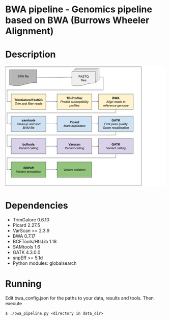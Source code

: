 # BWA pipeline - Genomics pipeline based on BWA (Burrows Wheeler Alignment)

# Description

![Workflow](images/workflow.svg)

# Dependencies

  * TrimGalore 0.6.10
  * Picard 2.27.5
  * VarScan >= 2.3.9
  * BWA 0.7.17
  * BCFTools/HtsLib 1.18
  * SAMtools 1.6
  * GATK 4.3.0.0
  * snpEff >= 5.1d
  * Python modules: globalsearch

# Running

Edit bwa_config.json for the paths to your data, results and tools.
Then execute

```
$ ./bwa_pipeline.py <directory in data_dir>
```


